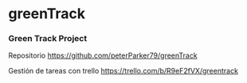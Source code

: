 # greenTrack
### Green Track Project

Repositorio
https://github.com/peterParker79/greenTrack

Gestión de tareas con trello
https://trello.com/b/R9eF2fVX/greentrack
